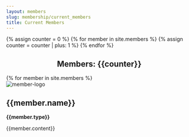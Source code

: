 ```yaml
---
layout: members
slug: membership/current_members
title: Current Members
---
```



{% assign counter = 0 %}
{% for member in site.members %}
{% assign counter = counter | plus: 1 %}
{% endfor %}
<h2 style="text-align: center;">Members: {{counter}} </h2>
<div class="row justify-content-between">
    {% for member in site.members %}
    <div class="col-6" style="padding:0px;">
        <div class="background-card p-2" style="height: 100%;">
        <div class="row" style="height: 100%;  margin: 0">
            <div class="col-4" style="padding-left: 0; margin: auto auto">
                <img class="member-logo" src="{{site.prefix}}/{{member.logo}}" alt="member-logo">
            </div>
            <div class="col-8" style="margin-top: 20px;">
                <h2>{{member.name}}</h2>
                <p style="font-weight: bold;">{{member.type}}</p>
                <p>{{member.content}}</p>
            </div>
            </div>
        </div>
    </div>
    {% endfor %}
</div>
